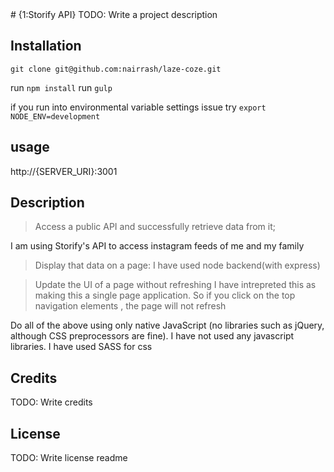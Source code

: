 
<snippet>
  <content>
# {1:Storify API}
TODO: Write a project description

## Installation
`git clone git@github.com:nairrash/laze-coze.git`

run `npm install`
run `gulp`

if you run into environmental variable settings issue try 
`export NODE_ENV=development`

## usage
http://{SERVER_URI}:3001

## Description
> Access a public API and successfully retrieve data from it;

I am using Storify's API to access instagram feeds of me and my family

>Display that data on a page:
I have used node backend(with express)

>Update the UI of a page without refreshing
I have intrepreted this as making this a single page application. 
So if you click on the top navigation elements , the page will not refresh

Do all of the above using only native JavaScript (no libraries such as jQuery, although CSS preprocessors are fine).
I have not used any javascript libraries. I have used SASS for css
## Credits
TODO: Write credits
## License
TODO: Write license
</content>
  <tabTrigger>readme</tabTrigger>
</snippet>